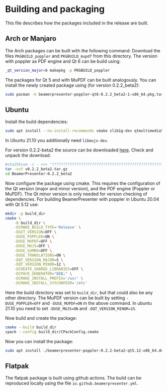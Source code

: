 # Building and packaging
This file describes how the packages included in the release are built.


## Arch or Manjaro
The Arch packages can be built with the following command:
Download the files `PKGBUILD_poppler` and `PKGBUILD_mupdf` from this directory.
The version with poppler as PDF engine and Qt 6 can be build using:
```sh
_qt_version_major=6 makepkg -p PKGBUILD_poppler
```
The packages for Qt 5 and with MuPDF can be built analogously.
You can install the newly created package using (for version 0.2.2\_beta2):
```sh
sudo pacman -U beamerpresenter-poppler-qt6-0.2.2_beta2-1-x86_64.pkg.tar.zst
```


## Ubuntu
Install the build dependencies:
```sh
sudo apt install --no-install-recommends cmake zlib1g-dev qtmultimedia5-dev qttools5-dev libpoppler-qt5-dev libmupdf-dev libfreetype-dev libharfbuzz-dev libjpeg-dev libopenjp2-7-dev libjbig2dec0-dev
```
In Ubuntu 21.10 you additionally need `libmujs-dev`.

For version 0.2.2-beta2 the source can be downloaded [here](https://github.com/stiglers-eponym/BeamerPresenter/archive/refs/tags/v0.2.2_beta2.tar.gz).
Check and unpack the download:
```sh
#sha256sum -c - <<< "???????????????????????????????????????????????????????????????? v0.2.2_beta2.tar.gz"
tar -xvf v0.2.2_beta2.tar.gz
cd BeamerPresenter-0.2.2_beta2
```

Now configure the package using cmake. This requires the configuration of the Qt version (major and minor version), and the PDF engine (Poppler or MuPDF). The Qt minor version is only needed for version checking of dependencies.
For building BeamerPresenter with poppler in Ubuntu 20.04 with Qt 5.12 use:
```sh
mkdir -p build_dir
cmake \
    -B build_dir \
    -DCMAKE_BUILD_TYPE='Release' \
    -DGIT_VERSION=OFF \
    -DUSE_POPPLER=ON \
    -DUSE_MUPDF=OFF \
    -DUSE_MUJS=OFF \
    -DUSE_GUMBO=OFF \
    -DUSE_TRANSLATIONS=ON \
    -DQT_VERSION_MAJOR=5 \
    -DQT_VERSION_MINOR=12 \
    -DCREATE_SHARED_LIBRARIES=OFF \
    -DCPACK_GENERATOR="DEB;" \
    -DCMAKE_INSTALL_PREFIX='/usr' \
    -DCMAKE_INSTALL_SYSCONFDIR='/etc'
```
Here the build directory was set to `build_dir`, but that could also be any other directory.
The MuPDF version can be built by setting `-DUSE_POPPLER=OFF` and `-DUSE_MUPDF=ON` in the above command.
In ubuntu 21.10 you need to set `-DUSE_MUJS=ON` and `-DQT_VERSION_MINOR=15`.

Now build and create the package:
```sh
cmake --build build_dir
cpack --config build_dir/CPackConfig.cmake
```

Now you can install the package:
```sh
sudo apt install ./beamerpresenter-poppler-0.2.2-beta2-qt5.12-x86_64.deb
```


## Flatpak
The flatpak package is built using github actions. The build can be reproduced locally using the file `io.github.beamerpresenter.yml`.
